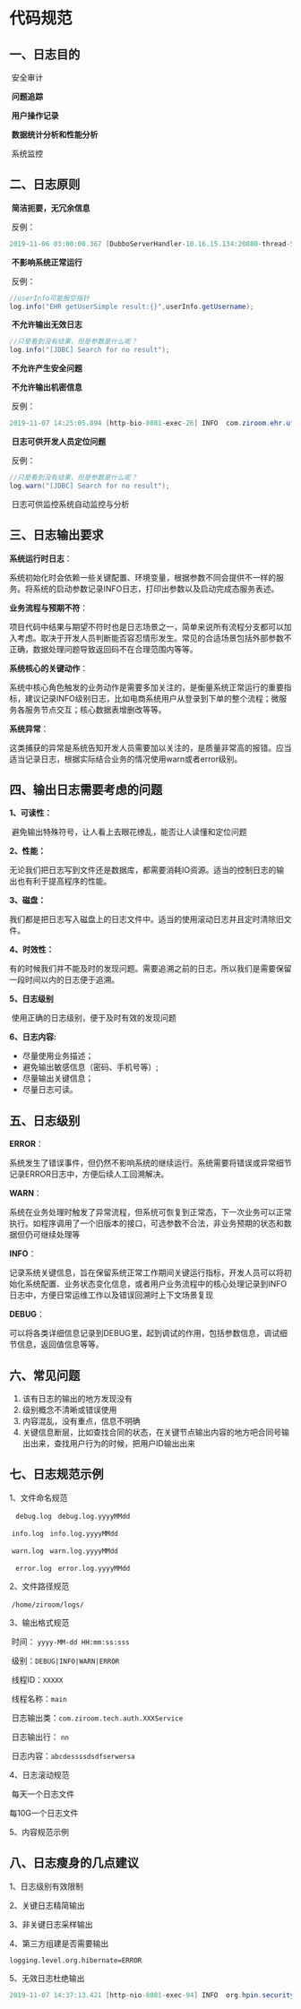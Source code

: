 # 代码规范

## 一、日志目的

​	安全审计

​	**问题追踪**

​	**用户操作记录**

​	**数据统计分析和性能分析**

​	系统监控

## 二、日志原则

​	**简洁扼要，无冗余信息**

​	反例：

```java
2019-11-06 03:00:00.367 [DubboServerHandler-10.16.15.134:20880-thread-500] INFO  c.z.z.s.b.proxy.ProprietorBalanceServiceProxy - 【【定时任务根据项目fid生成结算单】-】paramJson={"id":null,"fid":"8a908f0767ef44be0168195d2c3600d8","projectCode":"440300201900003","projectName":"深圳龙华筑梦自如寓","projectCityCode":"440300","projectRegionCode":"440312","projectAddress":"鸿荣源尚峻花园1期西区3栋","projectVacancyDay":44,"projectContractBegin":1551369600000,"projectContractEnd":1835280000000,"projectContractCycle":3287,"projectLon":114.0199,"projectLat":22.647588,"projectArea":21108.0,"projectPublicArea":370.0,"projectBuildingNum":1,"projectDescription":"<p>深圳龙华筑梦自如寓是自如深圳首栋自如寓，紧临地铁站，距离地铁站4号线上塘站400米，龙胜站500米，22分钟直通福田CBD。50-81m²超大复式楼居住空间，3种户型，任你选择；封闭式厨房，独立双卫，开启精致生活；开放式厨房，独立衣帽间，轻松收纳存放；400㎡共享公区，6大分区，宜动宜静，充分满足了健身、阅读、游戏、厨房课堂、小型聚会等各种娱乐和社交需求。</p>","projectState":0,"projectCooperationModel":1,"projectCompanyCode":"801500","projectCompanyName":"自如寓（北京）酒店管理有限公司","projectCarPortNum":0,"projectWaterType":1,"projectWaterPrice":"5.24","projectPowerType":1,"projectPowerPrice":"1.1","projectOpeningTime":1551369600000,"ownerId":"8a908f0767ef44be016819589e8700d5","projectIntro":"筑梦空间，理想生活","receivedContract":"BJY00000017","heatingMode":3,"organUid":"3c3fe482b4274e67b89d3750a4f3a3ae","caseNum":null,"createBy":"60004130","createTime":1546613764000,"lastModifyBy":"60009316","lastModifyTime":1556195915000,"isDel":0,"remark":"","ccoServicePriceRate":0.0}
```

​	**不影响系统正常运行**

​	反例：

```java
//userInfo可能报空指针
log.info("EHR getUserSimple result:{}",userInfo.getUsername);
```

​	**不允许输出无效日志**

```java
//只是看到没有结果，但是参数是什么呢？
log.info("[JDBC] Search for no result");
```

​	**不允许产生安全问题**

​	**不允许输出机密信息**

​	反例：

```java
2019-11-07 14:25:05.894 [http-bio-8081-exec-26] INFO  com.ziroom.ehr.utils.HttpUtil - {"code":1,"errMsg":"","data":[{"usercode":"26510554","name":"","account":"xxx","email":"xxx","mobile1":"xxx","brandCode":"2","brandName":"链家","orgCode":"ZS50236","orgName":"中粮天悦一组","companyCode":"ZS8888","companyName":"深圳链家事业部","officeAddress":"440300","officeAddressName":"深圳","main":1,"supervisorUsercode":"xxx","supervisorName":"陈笑","postState":1,"jobCode":"JJR2007","jobName":"租赁经纪人","political":"群众","sourceId":1}]}
```

​	**日志可供开发人员定位问题**

​	反例：

```java
//只是看到没有结果，但是参数是什么呢？
log.warn("[JDBC] Search for no result");
```

​	日志可供监控系统自动监控与分析

## 三、日志输出要求

**系统运行时日志**：

​	系统初始化时会依赖一些关键配置、环境变量，根据参数不同会提供不一样的服务。将系统的启动参数记录INFO日志，打印出参数以及启动完成态服务表述。

**业务流程与预期不符**：

​	项目代码中结果与期望不符时也是日志场景之一，简单来说所有流程分支都可以加入考虑。取决于开发人员判断能否容忍情形发生。常见的合适场景包括外部参数不正确，数据处理问题导致返回码不在合理范围内等等。

**系统核心的关键动作**：

​	系统中核心角色触发的业务动作是需要多加关注的，是衡量系统正常运行的重要指标，建议记录INFO级别日志，比如电商系统用户从登录到下单的整个流程；微服务各服务节点交互；核心数据表增删改等等。

**系统异常**：

​	这类捕获的异常是系统告知开发人员需要加以关注的，是质量非常高的报错。应当适当记录日志，根据实际结合业务的情况使用warn或者error级别。



## 四、输出日志需要考虑的问题

**1、可读性：**

​	避免输出特殊符号，让人看上去眼花缭乱，能否让人读懂和定位问题

**2、性能：**

​	无论我们把日志写到文件还是数据库，都需要消耗IO资源。适当的控制日志的输出也有利于提高程序的性能。

**3、磁盘：**

​	我们都是把日志写入磁盘上的日志文件中。适当的使用滚动日志并且定时清除旧文件。

**4、时效性：**

​	有的时候我们并不能及时的发现问题。需要追溯之前的日志。所以我们是需要保留一段时间以内的日志便于追溯。

**5、日志级别**

​	使用正确的日志级别，便于及时有效的发现问题

**6、日志内容:**

- 尽量使用业务描述；
- 避免输出敏感信息（密码、手机号等）;
- 尽量输出关键信息；
- 尽量日志可读。

## 五、日志级别

**ERROR**：

​	系统发生了错误事件，但仍然不影响系统的继续运行。系统需要将错误或异常细节记录ERROR日志中，方便后续人工回溯解决。

 **WARN**：

​	系统在业务处理时触发了异常流程，但系统可恢复到正常态，下一次业务可以正常执行。如程序调用了一个旧版本的接口，可选参数不合法，非业务预期的状态和数据但仍可继续处理等

**INFO**：

​	记录系统关键信息，旨在保留系统正常工作期间关键运行指标，开发人员可以将初始化系统配置、业务状态变化信息，或者用户业务流程中的核心处理记录到INFO日志中，方便日常运维工作以及错误回溯时上下文场景复现

**DEBUG**：

​	可以将各类详细信息记录到DEBUG里，起到调试的作用，包括参数信息，调试细节信息，返回值信息等等。



## 六、常见问题

1. 该有日志的输出的地方发现没有
2. 级别概念不清晰或错误使用
3. 内容混乱，没有重点，信息不明确
4. 关键信息断层，比如查找合同的状态，在关键节点输出内容的地方吧合同号输出出来，查找用户行为的时候，把用户ID输出出来

## 七、日志规范示例

1、文件命名规范

​	`` debug.log`` 	``` debug.log.yyyyMMdd```

​	``info.log``	``` info.log.yyyyMMdd```

​	``warn.log``   	``` warn.log.yyyyMMdd```

​	`` error.log``		``` error.log.yyyyMMdd```

2、文件路径规范

​	```/home/ziroom/logs/```

3、输出格式规范

​	时间：	`yyyy-MM-dd HH:mm:ss:sss`

​	级别：`DEBUG|INFO|WARN|ERROR`

​	线程ID：`XXXXX`

​	线程名称：`main`

​	日志输出类：`com.ziroom.tech.auth.XXXService`

​	日志输出行： `nn`

​	日志内容：`abcdessssdsdfserwersa`

4、日志滚动规范

​	每天一个日志文件

  每10G一个日志文件

5、内容规范示例

## 八、日志瘦身的几点建议

1、日志级别有效限制

2、关键日志精简输出

3、非关键日志采样输出

4、第三方组建是否需要输出

```properties
logging.level.org.hibernate=ERROR
```

5、无效日志杜绝输出

```java
2019-11-07 14:37:13.421 [http-nio-8081-exec-94] INFO  org.hpin.security.util.DataSecurityUtil - 构造hire的参数列表。。。。。
```
